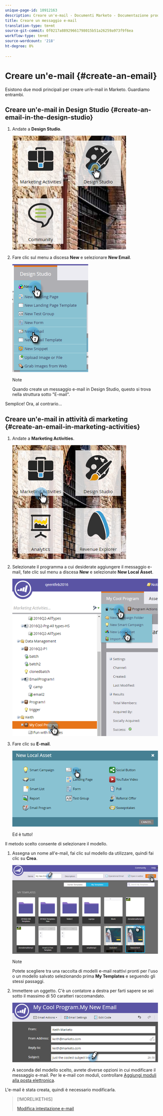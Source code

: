 ```yaml
---
unique-page-id: 10912163
description: Creare un'e-mail - Documenti Marketo - Documentazione prodotto
title: Creare un messaggio e-mail
translation-type: tm+mt
source-git-commit: 0f0217a88929661798015b51a26259a973f9f6ea
workflow-type: tm+mt
source-wordcount: '218'
ht-degree: 0%

---
```



# Creare un&#39;e-mail {#create-an-email}

Esistono due modi principali per creare un’e-mail in Marketo. Guardiamo entrambi.

## Creare un&#39;e-mail in Design Studio {#create-an-email-in-the-design-studio}

1. Andate a **Design Studio**.

   ![](assets/one-4.png)

1. Fare clic sul menu a discesa **New** e selezionare **New Email**.

   ![](assets/two-4.png)

   >[!NOTE]
   >
   >Quando create un messaggio e-mail in Design Studio, questo si trova nella struttura sotto &quot;E-mail&quot;.

Semplice! Ora, al contrario...

## Creare un&#39;e-mail in attività di marketing {#create-an-email-in-marketing-activities}

1. Andate a **Marketing Activities**.

   ![](assets/three-3.png)

1. Selezionate il programma a cui desiderate aggiungere il messaggio e-mail, fate clic sul menu a discesa **New** e selezionate **New Local Asset**.

   ![](assets/four-3.png)

1. Fare clic su **E-mail**.

   ![](assets/five-2.png)

   Ed è tutto!

Il metodo scelto consente di selezionare il modello.

1. Assegna un nome all&#39;e-mail, fai clic sul modello da utilizzare, quindi fai clic su **Crea**.

   ![](assets/six-2.png)

   >[!NOTE]
   >
   >Potete scegliere tra una raccolta di modelli e-mail reattivi pronti per l&#39;uso o un modello salvato selezionando prima **My Templates** e seguendo gli stessi passaggi.

1. Immettere un oggetto. C&#39;è un contatore a destra per farti sapere se sei sotto il massimo di 50 caratteri raccomandato.

   ![](assets/seven-1.png)

   A seconda del modello scelto, avrete diverse opzioni in cui modificare il messaggio e-mail. Per le e-mail con moduli, controllare [Aggiungi moduli alla posta elettronica](/help/marketo/product-docs/email-marketing/general/email-editor-2/add-modules-to-your-email.md).

L&#39;e-mail è stata creata, quindi è necessario modificarla.

>[!MORELIKETHIS]
>
>[Modifica intestazione e-mail](/help/marketo/product-docs/email-marketing/general/creating-an-email/edit-your-email-header.md)
